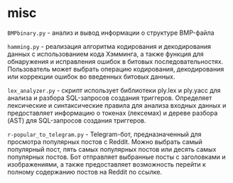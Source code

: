 # misc

`BMPbinary.py` -  анализ и вывод информации о структуре BMP-файла

`hamming.py` - реализация алгоритма кодирования и декодирования данных с использованием кода Хэмминга, а также функция для обнаружения и исправления ошибок в битовых последовательностях. Пользователь может выбрать операцию кодирования, декодирования или коррекции ошибок во введенных битовых данных.

`lex_analyzer.py` - скрипт использует библиотеки ply.lex и ply.yacc для анализа и разбора SQL-запросов создания триггеров. Определяет лексические и синтаксические правила для анализа входных данных и предоставляет информацию о токенах (лексемах) и дереве разбора (AST) для SQL-запросов создания триггеров.

`r-popular_to_telegram.py` - Telegram-бот, предназначенный для просмотра популярных постов с Reddit. Можно выбрать самый популярный пост, пять самых популярных постов или десять самых популярных постов. Бот отправляет выбранные посты с заголовками и изображениями, а также предоставляет возможность перейти к полному содержанию постов на Reddit по ссылке.
